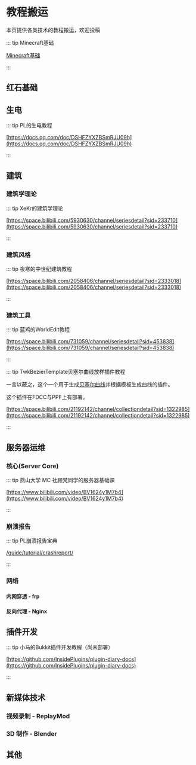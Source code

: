 # 教程搬运

本页提供各类技术的教程搬运，欢迎投稿

::: tip Minecraft基础

[Minecraft基础](/guide/tutorial/basic)

:::


## 红石基础

## 生电

::: tip PL的生电教程

[https://docs.qq.com/doc/DSHFZYXZBSmRJU09h](https://docs.qq.com/doc/DSHFZYXZBSmRJU09h)

:::

## 建筑

### 建筑学理论

::: tip XeKr的建筑学理论

[https://space.bilibili.com/5930630/channel/seriesdetail?sid=233710](https://space.bilibili.com/5930630/channel/seriesdetail?sid=233710)

:::

### 建筑风格

::: tip 夜寒的中世纪建筑教程

[https://space.bilibili.com/2058406/channel/seriesdetail?sid=2333018](https://space.bilibili.com/2058406/channel/seriesdetail?sid=2333018)

:::

### 建筑工具

::: tip 蓝鸡的WorldEdit教程

[https://space.bilibili.com/731059/channel/seriesdetail?sid=453838](https://space.bilibili.com/731059/channel/seriesdetail?sid=453838)

:::

::: tip TwkBezierTemplate贝塞尔曲线放样插件教程

一言以蔽之，这个一个用于生成[贝塞尔曲线](https://zhuanlan.zhihu.com/p/344934774)并根据模板生成曲线的插件。

这个插件在FDCC与PPF上有部署。

[https://space.bilibili.com/21192142/channel/collectiondetail?sid=1322985](https://space.bilibili.com/21192142/channel/collectiondetail?sid=1322985)

:::

## 服务器运维

### 核心(Server Core)

::: tip 燕山大学 MC 社顾梵同学的服务器基础课

[https://www.bilibili.com/video/BV1624y1M7b4](https://www.bilibili.com/video/BV1624y1M7b4)

:::

### 崩溃报告

::: tip PL崩溃报告宝典

[/guide/tutorial/crashreport/](/guide/tutorial/crashreport/)

:::

### 网络

#### 内网穿透 - frp

#### 反向代理 - Nginx

## 插件开发

::: tip 小马的Bukkit插件开发教程（尚未部署）

[https://github.com/InsidePlugins/plugin-diary-docs](https://github.com/InsidePlugins/plugin-diary-docs)

:::

## 新媒体技术

### 视频录制 - ReplayMod

### 3D 制作 - Blender

## 其他
